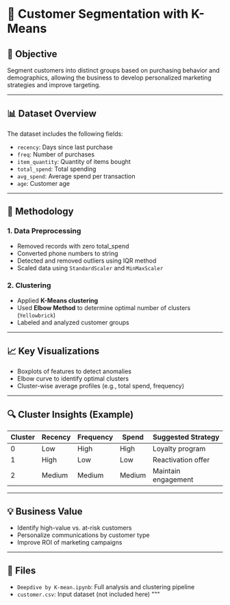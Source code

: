 # 👥 Customer Segmentation with K-Means

## 🎯 Objective

Segment customers into distinct groups based on purchasing behavior and demographics, allowing the business to develop personalized marketing strategies and improve targeting.

---

## 📊 Dataset Overview

The dataset includes the following fields:
- `recency`: Days since last purchase
- `freq`: Number of purchases
- `item_quantity`: Quantity of items bought
- `total_spend`: Total spending
- `avg_spend`: Average spend per transaction
- `age`: Customer age

---

## 🧪 Methodology

### 1. Data Preprocessing
- Removed records with zero total_spend
- Converted phone numbers to string
- Detected and removed outliers using IQR method
- Scaled data using `StandardScaler` and `MinMaxScaler`

### 2. Clustering
- Applied **K-Means clustering**
- Used **Elbow Method** to determine optimal number of clusters (`Yellowbrick`)
- Labeled and analyzed customer groups

---

## 📈 Key Visualizations

- Boxplots of features to detect anomalies  
- Elbow curve to identify optimal clusters  
- Cluster-wise average profiles (e.g., total spend, frequency)

---

## 🔍 Cluster Insights (Example)
| Cluster | Recency | Frequency | Spend | Suggested Strategy |
|---------|---------|-----------|--------|---------------------|
| 0       | Low     | High      | High   | Loyalty program     |
| 1       | High    | Low       | Low    | Reactivation offer  |
| 2       | Medium  | Medium    | Medium | Maintain engagement |

---

## 💡 Business Value

- Identify high-value vs. at-risk customers
- Personalize communications by customer type
- Improve ROI of marketing campaigns

---

## 🧾 Files

- `Deepdive by K-mean.ipynb`: Full analysis and clustering pipeline
- `customer.csv`: Input dataset (not included here)
"""